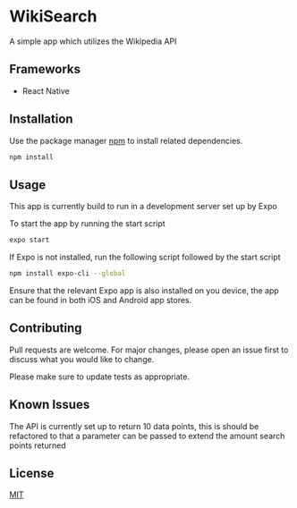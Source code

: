 # WikiSearch

A simple app which utilizes the Wikipedia API

## Frameworks

- React Native

## Installation

Use the package manager [npm](https://www.npmjs.com/) to install related dependencies.

```bash
npm install
```

## Usage
This app is currently build to run in a development server set up by Expo

To start the app by running the start script

```bash
expo start
```
If Expo is not installed, run the following script followed by the start script

```bash
npm install expo-cli --global
```

Ensure that the relevant Expo app is also installed on you device, the app can be found in both iOS and Android app stores.
## Contributing

Pull requests are welcome. For major changes, please open an issue first to discuss what you would like to change.

Please make sure to update tests as appropriate.

## Known  Issues
The API is currently set up to return 10 data points, this is should be refactored to that a parameter can be passed to extend the amount search points returned


## License

[MIT](https://choosealicense.com/licenses/mit/)

